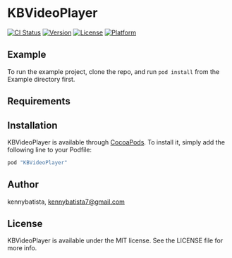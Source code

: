 # KBVideoPlayer

[![CI Status](http://img.shields.io/travis/kennybatista/KBVideoPlayer.svg?style=flat)](https://travis-ci.org/kennybatista/KBVideoPlayer)
[![Version](https://img.shields.io/cocoapods/v/KBVideoPlayer.svg?style=flat)](http://cocoapods.org/pods/KBVideoPlayer)
[![License](https://img.shields.io/cocoapods/l/KBVideoPlayer.svg?style=flat)](http://cocoapods.org/pods/KBVideoPlayer)
[![Platform](https://img.shields.io/cocoapods/p/KBVideoPlayer.svg?style=flat)](http://cocoapods.org/pods/KBVideoPlayer)

## Example

To run the example project, clone the repo, and run `pod install` from the Example directory first.

## Requirements

## Installation

KBVideoPlayer is available through [CocoaPods](http://cocoapods.org). To install
it, simply add the following line to your Podfile:

```ruby
pod "KBVideoPlayer"
```

## Author

kennybatista, kennybatista7@gmail.com

## License

KBVideoPlayer is available under the MIT license. See the LICENSE file for more info.

